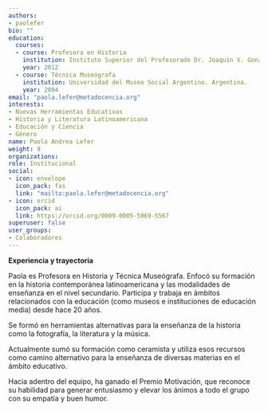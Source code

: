 ```yaml
---
authors:
- paolefer
bio: ""
education:
  courses:
  - course: Profesora en Historia
    institution: Instituto Superior del Profesorado Dr. Joaquín V. González. Argentina.
    year: 2012
  - course: Técnica Museógrafa
    institution: Universidad del Museo Social Argentino. Argentina.
    year: 2004
email: "paola.lefer@metadocencia.org"
interests:
- Nuevas Herramientas Educativas
- Historia y Literatura Latinoamericana
- Educación y Ciencia
- Género
name: Paola Andrea Lefer
weight: 9
organizations:
role: Institucional
social:
- icon: envelope
  icon_pack: fas
  link: "mailto:paola.lefer@metadocencia.org"
- icon: orcid
  icon_pack: ai
  link: https://orcid.org/0009-0005-5869-5567
superuser: false
user_groups:
- Colaboradores
---
```


**Experiencia y trayectoria**

Paola es Profesora en Historia y Técnica Museógrafa. Enfocó su formación en la historia contemporánea latinoamericana y las modalidades de enseñanza en el nivel secundario. Participa y trabaja en ámbitos relacionados con la educación (como museos e instituciones de educación media) desde hace 20 años.

Se formó en herramientas alternativas para la enseñanza de la historia como la fotografía, la literatura y la música. 

Actualmente sumó su formación como ceramista y utiliza esos recursos como camino alternativo para la enseñanza de diversas materias en el ámbito educativo.

Hacia adentro del equipo, ha ganado el Premio Motivación, que reconoce su habilidad para generar entusiasmo y elevar los ánimos a todo el grupo con su empatía y buen humor.
